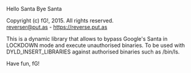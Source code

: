 Hello Santa Bye Santa

Copyright (c) fG!, 2015. All rights reserved.  
reverser@put.as - https://reverse.put.as

This is a dynamic library that allows to bypass Google's Santa in LOCKDOWN mode and execute unauthorised binaries.
To be used with DYLD_INSERT_LIBRARIES against authorised binaries such as /bin/ls.

Have fun,
fG!